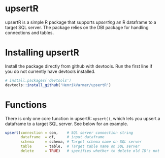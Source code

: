 # upsertR
upsertR is a simple R package that supports *upserting* an R dataframe to a target SQL server. The package relies on the DBI package for handling connections and tables. 

# Installing upsertR
Install the package directly from github with devtools. Run the first line if you do not currently have devtools installed. 

```R
# install.packages('devtools') 
devtools::install_github('HenrikVarmer/upsertR')
```

# Functions 
There is only one core function in upsertR: ```upsert()```, which lets you upsert a dataframe to a target SQL server. See below for an example. 

```R
upsert(connection = con,    # SQL server connection string
       dataframe  = df,     # input dataframe
       schema     = schema, # Target schema name on SQL server
       table      = table,  # Target table name on SQL server
       delete     = TRUE)   # specifies whether to delete old ID's not present in input DF. TRUE deletes old ID's
```
